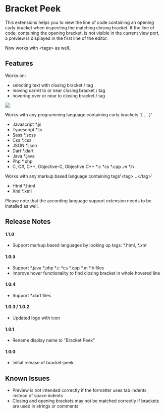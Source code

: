 
# Bracket Peek

This extensions helps you to view the line of code containing an opening curly bracket when inspecting the matching closing bracket.
If the line of code, containing the opening bracket, is not visible in the current view port, a preview is displayed in the first line of the editor.

Now works with \<tags\> as well.

## Features
Works on:
- selecting text with closing bracket / tag
- moving carret to or near closing bracket / tag
- hovering over or near to closing bracket / tag

![](https://raw.githubusercontent.com/j0meinaster/bracket-peek/master/preview.gif)


Works with any programming language containing curly brackets '{ ... }'
- Javascript    *.js
- Typescript    *.ts
- Sass          *.scss
- Css           *.css
- JSON          *.json
- Dart          *.dart
- Java          *.java
- Php           *.php
- C, C#, C++, Objective-C, Objective C++   *.c *cs *.cpp *.m* *.h

Works with any markup based language containing tags'\<tag\>...\</tag\>'
- Html          *.html
- Xml           *.xml

Please note that the according language support extension needs to be installed as well.

## Release Notes

#### 1.1.0
- Support markup based languages by looking up tags: *.html, *.xml
#### 1.0.5
- Support *.java *.php *.c *cs *.cpp *.m *.h files
- Improve hover functionality to find closing bracket in whole hovered line
#### 1.0.4
- Support *.dart files
#### 1.0.3 / 1.0.2
- Updated logo with icon
#### 1.0.1
- Rename display name to "Bracket Peek"
#### 1.0.0
- Initial release of bracket-peek


## Known Issues

- Preview is not intended correctly if the formatter uses tab indents instead of space indents
- Closing and opening brackets may not be matched correctly if brackets are used in strings or comments